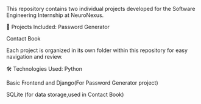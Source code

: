 This repository contains two individual projects developed for the Software Engineering Internship at NeuroNexus.

📂 Projects Included:
Password Generator

Contact Book

Each project is organized in its own folder within this repository for easy navigation and review.

🛠️ Technologies Used:
Python

Basic Frontend and Django(For Password Generator project)

SQLite (for data storage,used in Contact Book)

